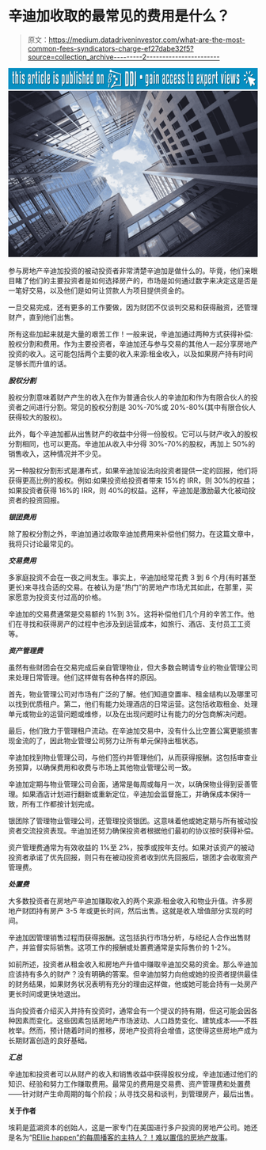 # 辛迪加收取的最常见的费用是什么？

> 原文：<https://medium.datadriveninvestor.com/what-are-the-most-common-fees-syndicators-charge-ef27dabe32f5?source=collection_archive---------2----------------------->

[![](img/75adec808afec04f5894b99c00402201.png)](http://www.track.datadriveninvestor.com/P12O)![](img/3afeb19a34dfb547961c6127e03351fe.png)

参与房地产辛迪加投资的被动投资者非常清楚辛迪加是做什么的。毕竟，他们亲眼目睹了他们的主要投资者是如何选择房产的，市场是如何通过数字来决定这是否是一笔好交易，以及他们是如何让贷款人为项目提供资金的。

一旦交易完成，还有更多的工作要做，因为财团不仅谈判交易和获得融资，还管理财产，直到他们出售。

所有这些加起来就是大量的艰苦工作！一般来说，辛迪加通过两种方式获得补偿:股权分割和费用。作为主要投资者，辛迪加还与参与交易的其他人一起分享房地产投资的收入。这可能包括两个主要的收入来源:租金收入，以及如果房产持有时间足够长而升值的话。

***股权分割***

股权分割意味着财产产生的收入在作为普通合伙人的辛迪加和作为有限合伙人的投资者之间进行分割。常见的股权分割是 30%-70%或 20%-80%(其中有限合伙人获得较大的股权)。

此外，每个辛迪加都从出售财产的收益中分得一份股权。它可以与财产收入的股权分割相同，也可以更高。辛迪加从收入中分得 30%-70%的股权，再加上 50%的销售收入，这种情况并不少见。

另一种股权分割形式是瀑布式，如果辛迪加设法向投资者提供一定的回报，他们将获得更高比例的股权。例如:如果投资给投资者带来 15%的 IRR，则 30%的权益；如果投资者获得 16%的 IRR，则 40%的权益。这样，辛迪加是激励最大化被动投资者的投资回报。

***银团费用***

除了股权分割之外，辛迪加通过收取辛迪加费用来补偿他们努力。在这篇文章中，我将只讨论最常见的。

***交易费用***

多家庭投资不会在一夜之间发生。事实上，辛迪加经常花费 3 到 6 个月(有时甚至更长)来寻找合适的交易。在被认为是“热门”的房地产市场尤其如此，在那里，买家愿意为投资支付过高的价格。

辛迪加的交易费通常是交易额的 1%到 3%。这将补偿他们几个月的辛苦工作。他们在寻找和获得房产的过程中也涉及到运营成本，如旅行、酒店、支付员工工资等。

***资产管理费***

虽然有些财团会在交易完成后亲自管理物业，但大多数会聘请专业的物业管理公司来处理日常管理。他们这样做有各种各样的原因。

首先，物业管理公司对市场有广泛的了解。他们知道空置率、租金结构以及哪里可以找到优质租户。第二，他们有能力处理酒店的日常运营。这包括收取租金、处理单元或物业的运营问题或维修，以及在出现问题时让有能力的分包商解决问题。

最后，他们致力于管理租户流动。在辛迪加交易中，没有什么比空置公寓更能损害现金流的了，因此物业管理公司努力让所有单元保持出租状态。

辛迪加找到物业管理公司，与他们签约并管理他们，从而获得报酬。这包括审查业务预算，以确保费用和收费与市场上其他物业管理公司一致。

辛迪加定期与物业管理公司会面，通常是每周或每月一次，以确保物业得到妥善管理。如果酒店计划进行翻新或重新定位，辛迪加会监督施工，并确保成本保持一致，所有工作都按计划完成。

银团除了管理物业管理公司，还管理投资银团。这意味着他或她定期与所有被动投资者交流投资表现。辛迪加还努力确保投资者根据他们最初的协议按时获得补偿。

资产管理费通常为有效收益的 1%至 2%，按季或按年支付。如果对该资产的被动投资者承诺了优先回报，则只有在被动投资者收到优先回报后，银团才会收取资产管理费。

***处置费***

大多数投资者在房地产辛迪加赚取收入的两个来源:租金收入和物业升值。许多房地产财团持有房产 3-5 年或更长时间，然后出售。这就是收入增值部分实现的时间。

辛迪加因管理销售过程而获得报酬。这包括执行市场分析，与经纪人合作出售财产，并监督实际销售。这项工作的报酬或处置费通常是实际售价的 1-2%。

如前所述，投资者从租金收入和房地产升值中赚取辛迪加交易的资金。那么辛迪加应该持有多久的财产？没有明确的答案。但辛迪加努力向他或她的投资者提供最佳的财务结果，如果财务状况表明有充分的理由这样做，他或她可能会持有一处房产更长时间或更快地退出。

当向投资者介绍买入并持有投资时，通常会有一个提议的持有期，但这可能会因各种因素而变化。这些因素包括房地产市场波动、人口趋势变化、建筑成本——不胜枚举。然而，预计随着时间的推移，房地产投资将会增值，这使得这些房地产成为长期财富创造的良好基础。

***汇总***

辛迪加和投资者可以从财产的收入和销售收益中获得股权分成，辛迪加通过他们的知识、经验和努力工作赚取费用。最常见的费用是交易费、资产管理费和处置费——针对财产生命周期的每个阶段；从寻找交易和谈判，到管理房产，最后出售。

**关于作者**

埃莉是蓝湖资本的创始人，这是一家专门在美国进行多户投资的房地产公司。她还是名为“[REllie happen”的每周播客的主持人？！难以置信的房地产故事](https://www.ellieyogev.com/podcast)。